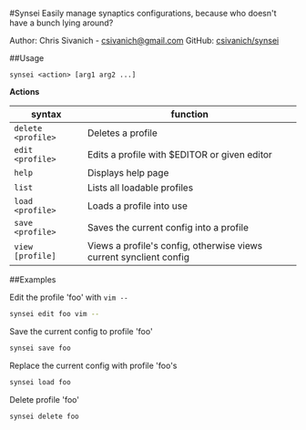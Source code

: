 
#Synsei
Easily manage synaptics configurations, because who doesn't have a bunch lying around?

Author: Chris Sivanich - csivanich@gmail.com
GitHub: [csivanich/synsei](https://github.com/csivanich/synsei)

##Usage

```
synsei <action> [arg1 arg2 ...]
```

**Actions**

syntax             | function
------------------ | ---------------------
`delete <profile>` | Deletes a profile
`edit <profile>`   | Edits a profile with $EDITOR or given editor
`help`             | Displays help page
`list`             | Lists all loadable profiles
`load <profile>`   | Loads a profile into use
`save <profile>`   | Saves the current config into a profile
`view [profile]`   | Views a profile's config, otherwise views current synclient config

##Examples

Edit the profile 'foo' with `vim -- `
```bash
synsei edit foo vim --
```

Save the current config to profile 'foo'
```bash
synsei save foo
```

Replace the current config with profile 'foo's
```bash
synsei load foo
```

Delete profile 'foo'
```bash
synsei delete foo
```
